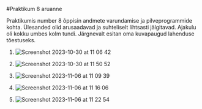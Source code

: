 #Praktikum 8 aruanne

Praktikumis number 8 õppisin andmete varundamise ja pilveprogrammide kohta. Ülesanded olid arusaadavad ja suhteliselt lihtsasti jälgitavad. Ajakulu oli kokku umbes kolm tundi. Järgnevalt esitan oma kuvapaugud lahenduse tõestuseks.

1. ![Screenshot 2023-10-30 at 11 06 42](https://github.com/viksike/opsys2023/assets/144438506/1e18bd49-0221-4f65-9b56-73cf0d06140c)

2. ![Screenshot 2023-10-30 at 11 50 52](https://github.com/viksike/opsys2023/assets/144438506/cf8bedcc-fe2e-4e80-9eab-7022837b4592)

3. ![Screenshot 2023-11-06 at 11 09 39](https://github.com/viksike/opsys2023/assets/144438506/28e64fbc-8065-4756-8cb2-3d72cddcecb6)

4. ![Screenshot 2023-11-06 at 11 16 06](https://github.com/viksike/opsys2023/assets/144438506/6037ba97-21ee-4298-9ef7-e465d24c3d71)

5. ![Screenshot 2023-11-06 at 11 22 54](https://github.com/viksike/opsys2023/assets/144438506/05872bb4-7354-4273-a503-4081bd7c22aa)
